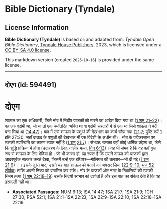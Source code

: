 # Bible Dictionary (Tyndale)

## License Information

**Bible Dictionary (Tyndale)** is based on and adapted from: _Tyndale Open Bible Dictionary_, [Tyndale House Publishers](https://tyndaleopenresources.com/), 2023, which is licensed under a [CC BY-SA 4.0 license](https://creativecommons.org/licenses/by-sa/4.0/legalcode.en).

This markdown version (created `2025-10-16`) is provided under the same license.



--------------------------------

## दोएग (id: 594491)

दोएग
====

शाऊल का एक अधिकारी, जिसे नोब में निर्दोष याजकों को मारने का आदेश दिया गया था ([1 शमू 21–22](https://ref.ly/1Sam21:1-1Sam22:23))। वह एक एदोमी था, जो या तो एक धर्मांतरित व्यक्ति था या एदोमी सरदारों में से एक था जिसे शाऊल ने बंदी बना लिया था ([14:47](https://ref.ly/1Sam14:47))। बाद में उसे शाऊल के पशुओं की देखभाल का कार्य सौंपा गया ([21:7](https://ref.ly/1Sam21:7); पुष्टि करें [1 इति 27:30](https://ref.ly/1Chr27:30), जहाँ दाऊद के पशुओं की देखभाल भी एक विदेशी के अधीन थी)। नोब के पवित्रस्थान पर उसकी उपस्थिति का कारण स्पष्ट नहीं है ([1 शमू 21:7](https://ref.ly/1Sam21:7))। संभवतः उसका वहाँ कोई धार्मिक उद्देश्य था, जैसे कि शुद्धि प्रक्रिया में होना (उदाहरण के लिए, नाज़ीर मन्नत, [गिन 6:13](https://ref.ly/Num6:13))। यह भी संभव है कि वह वहाँ गुप्त रूप से शाऊल के लिए भेदिया हो। जो भी कारण हो, यह स्पष्ट है कि उसने दाऊद को याजकों द्वारा आदरपूर्वक सत्कार करते देखा, जिसमें उन्हें एक हथियार—गोलियत की तलवार—भी दी गई ([1 शमू 21:9](https://ref.ly/1Sam21:9))। । इसके तुरंत बाद, उसने यह बात शाऊल को बताने का अवसर लिया ([22:9–10](https://ref.ly/1Sam22:9-1Sam22:10); [भज 52 शीर्षक](https://ref.ly/Ps52:1)) ताकि अपनी निष्ठा को प्रमाणित कर सके। नोब के याजकों और नगर के निवासियों की उसकी निर्मम हत्या ([1 शमू 22:18–19](https://ref.ly/1Sam22:18-1Sam22:19)) उसके निर्दयी स्वभाव को दर्शाती है और इस बात का संकेत देती है कि वह इस्राएली नहीं था।

* **Associated Passages:** NUM 6:13; 1SA 14:47; 1SA 21:7; 1SA 21:9; 1CH 27:30; PSA 52:1; 1SA 21:1–1SA 22:23; 1SA 22:9–1SA 22:10; 1SA 22:18–1SA 22:19

